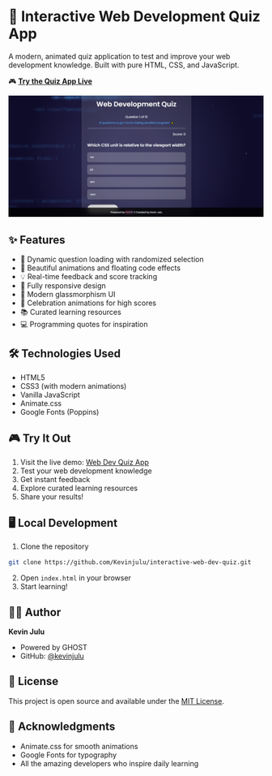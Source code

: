 # 🚀 Interactive Web Development Quiz App

A modern, animated quiz application to test and improve your web development knowledge. Built with pure HTML, CSS, and JavaScript.

🎮 **[Try the Quiz App Live](https://kevinjulu.github.io/interactive-web-dev-quiz/)**

![Quiz App Preview](images/quiz-preview.PNG)

## ✨ Features

- 🎯 Dynamic question loading with randomized selection
- 🎨 Beautiful animations and floating code effects
- 💡 Real-time feedback and score tracking
- 📱 Fully responsive design
- 🌈 Modern glassmorphism UI
- 🎉 Celebration animations for high scores
- 📚 Curated learning resources
- 💻 Programming quotes for inspiration

## 🛠️ Technologies Used

- HTML5
- CSS3 (with modern animations)
- Vanilla JavaScript
- Animate.css
- Google Fonts (Poppins)

## 🎮 Try It Out

1. Visit the live demo: [Web Dev Quiz App](https://kevinjulu.github.io/interactive-web-dev-quiz)
2. Test your web development knowledge
3. Get instant feedback
4. Explore curated learning resources
5. Share your results!

## 🖥️ Local Development

1. Clone the repository
```bash
git clone https://github.com/Kevinjulu/interactive-web-dev-quiz.git
```
2. Open `index.html` in your browser
3. Start learning!

## 👨‍💻 Author

**Kevin Julu**
- Powered by GHOST
- GitHub: [@kevinjulu](https://github.com/kevinjulu)

## 📄 License

This project is open source and available under the [MIT License](LICENSE).

## 🙏 Acknowledgments

- Animate.css for smooth animations
- Google Fonts for typography
- All the amazing developers who inspire daily learning
